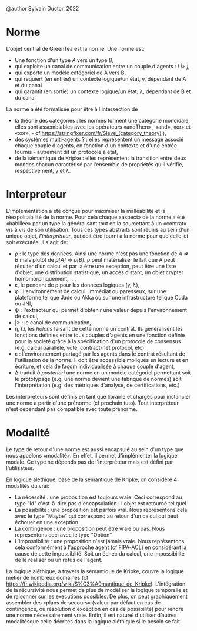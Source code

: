 

@author Sylvain Ductor, 2022

# Norme

 L'objet central de GreenTea est la norme.
Une norme est:

- Une fonction d'un type *A* vers un type *B*,
- qui exploite un canal de communication entre un couple d'agents : *i |> j*,
- qui exporte un modèle catégoriel de A vers B,
- qui requiert (en entrée) un contexte logique/un état, γ, dépendant de A et du canal
- qui garantit (en sortie) un contexte logique/un état, λ, dépendant de B et du canal

La norme a été formalisée pour être à l'intersection de

- la théorie des catégories : les normes forment une catégorie monoidale, elles sont assemblables avec les opérateurs «andThen» , «and», «or» et «xor», - cf https://stringfixer.com/fr/Sieve_(category_theory) ),
- des systèmes multi-agents ? : elles représentent un message associé chaque couple d'agents, en fonction d'un contexte et d'une entrée fournis - autrement dit un protocole à état,
- de la sémantique de Kripke : elles représentent la transition entre deux mondes chacun  caractérisé par l'ensemble de propriétés qu'il vérifie, respectivement, γ et λ.

# Interpreteur

L'implémentation a été conçue pour maximiser la malléabilité et la réexpolitabilité de la norme. Pour cela chaque «aspect» de la norme a été «habillée» par un type la généralisant tout en la soumettant à un «contrat» vis à vis de son utilisation. Tous ces types abstraits sont réunis au sein d'un unique objet, *l'interpréteur*, qui doit être fourni à la norme pour que celle-ci soit exécutée. Il s'agit de:

- ρ : le type des données. Ainsi une norme n'est pas une fonction de *A => B* mais plutôt de *ρ[A] => ρ[B]*. ρ peut matérialiser le fait que A peut résulter d'un calcul et par là être une exception, peut être une liste d'objet, une distribution statistique, un accès distant, un objet crypter homomorphiquement,  …,
- κ, le pendant de ρ pour les données logiques (γ, λ),
- φ : l'environnement de calcul. Immédiat ou paresseux, sur une plateforme tel que Jade ou Akka ou sur une infrastructure tel que Cuda ou JNI,
- ψ : l'extracteur qui permet d'obtenir une valeur depuis l'environnement de calcul,
- |> : le canal de communication,
- η, Ω, les *holons* faisant de cette norme un contrat. Ils généralisent les fonctions définies entre tous couples d'agents en une fonction définie pour la société grâce à la spécification d'un protocole de consensus (e.g. calcul parallèle, vote, contract-net protocol, etc)
- ε : l'environnement partagé par les agents dans le contrat résultant de l'utilisation de la norme. Il doit être accessibleimpliqués  en lecture et en écriture, et cela de façom individualisée à chaque couple d'agent,
- Δ traduit *à posteriori* une norme en un modèle catégoriel permettant soit le prototypage (e.g. une norme devient une fabrique de normes) soit l'interprétation (e.g. des métriques d'analyse, de certifications, etc.)

Les interpréteurs sont définis en tant que librairie et chargés pour instancier une norme à partir d'une prénorme (cf prochain tuto). Tout interpréteur n'est cependant pas compatible avec toute prénorme.

# Modalité

Le type de retour d'une norme est aussi encapsulé au sein d'un type que nous appelons «modalité». En effet, il permet d'implémenter la logique modale. Ce type ne dépends pas de l'interpréteur mais est défini par l'utilisateur.

En logique aléthique, base de la sémantique de Kripke, on considère 4 modalités du vrai:
- La nécessité : une proposition est toujours vraie. Ceci correspond au type "Id" c'est-à-dire pas d'encapsulation : l'objet est retourné tel quel
- La possibilité : une proposition est parfois vrai. Nous représentons cela avec le type "Maybe" qui correspond au retour d'un calcul qui peut échouer en une exception
- La contingence : une proposition peut être vraie ou pas. Nous representons ceci avec le type "Option"
- L'impossibilité : une proposition n'est jamais vraie. Nous représentons cela conformément à l'approche agent (cf FIPA-ACL) en considérant la cause de cette impossiblité. Soit un échec du calcul, une impossibilité de le réaliser ou un refus de l'agent.

La logique aléthique, à travers la sémantique de Kripke, couvre la logique métier de nombreux domaines (cf https://fr.wikipedia.org/wiki/S%C3%A9mantique_de_Kripke). L'intégration de la récursivité nous permet de plus de modéliser la logique temporelle et de raisonner sur les executions possibles. De plus, on peut graphiquement assembler des «plans de secours» (valeur par défaut en cas de contingence, ou résolution d'exception en cas de possibilité) pour rendre une norme nécessairement vraie. Enfin, il est naturel d'utiliser d’autres modalitésque celle décrites  dans la logique aléthique si le besoin se fait.
